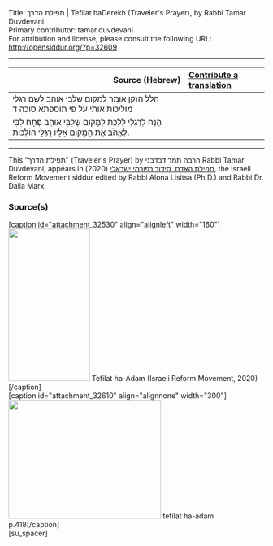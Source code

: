 <html>
<head></head>
<body>
Title: תפילת הדרך | Tefilat haDerekh (Traveler's Prayer), by Rabbi Tamar Duvdevani<br />
Primary contributor: tamar.duvdevani<br />
For attribution and license, please consult the following URL: <a href="http://opensiddur.org/?p=32609">http://opensiddur.org/?p=32609</a>
<p />
<hr />

<table style="margin-left: auto;margin-right: auto;" class="draggable">
<thead><tr><th id="x" style="text-align: right;">Source (Hebrew)</th><th style="text-align: left;"><a href="/contributing/upload/">Contribute a translation</a></th></tr></thead>
<tbody>
<tr><td style="vertical-align:top;">
<div class="liturgy" lang="he">
הלל הזקן אומר 
למקום שלבי אוהב לשם רגלי מוליכות אותי 
על פי תוספתא סוכה ד
</span></div></td>
 
<td style="vertical-align:top;">
<div class="english" lang="en">

</div></td></tr>


<tr><td style="vertical-align:top;">
<div class="liturgy" lang="he">
הַנַּח לְרַגְלַי לָלֶכֶת
לַמָּקוֹם
שֶׁלִבִּי אוֹהֵב
פְּתָח לִבִּי לְאֶהֹב
אֶת הַמָּקוֹם
אֵלָיו רַגְלָי הוֹלְכוֹת.
</span></div></td>
 
<td style="vertical-align:top;">
<div class="english" lang="en">

</div></td></tr>
</tbody></table>

<hr />

This "תפילת הדרך" (Traveler's Prayer) by הרבה תמר דבדבני Rabbi Tamar Duvdevani, appears in <a href="https://www.facebook.com/תפילת-האדם-סידור-רפורמי-ישראלי-101214578258569">תפילת האדם, סידור רפורמי ישראלי</a> (2020), the Israeli Reform Movement siddur edited by Rabbi Alona Lisitsa (Ph.D.) and Rabbi Dr. Dalia Marx.

<h3>Source(s)</h3>

<span style="float: right;">[caption id="attachment_32530" align="alignleft" width="160"]<a href="https://opensiddur.org/wp-content/uploads/2020/06/tefilat-ha-adam-Israeli-REform-Movement-2020.jpg" rel="lightbox"><img src="https://opensiddur.org/wp-content/uploads/2020/06/tefilat-ha-adam-Israeli-REform-Movement-2020-160x300.jpg" alt="" width="160" height="300" class="size-medium wp-image-32530" /></a> Tefilat ha-Adam (Israeli Reform Movement, 2020)[/caption]</span>  <span style="float: left;">[caption id="attachment_32610" align="alignnone" width="300"]<a href="https://opensiddur.org/wp-content/uploads/2020/06/tefilat-ha-adam-p.418.jpg"><img src="https://opensiddur.org/wp-content/uploads/2020/06/tefilat-ha-adam-p.418-300x234.jpg" alt="" width="300" height="234" class="size-medium wp-image-32610" /></a> tefilat ha-adam p.418[/caption]</span>[su_spacer]
</body>
</html>